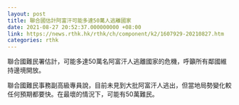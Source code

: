 ```yaml
---
layout: post
title: 聯合國估計阿富汗可能多達50萬人逃離國家
date: 2021-08-27 20:52:37.000000000 +08:00
link: https://news.rthk.hk/rthk/ch/component/k2/1607929-20210827.htm
categories: rthk
---
```


聯合國難民署估計，可能多達50萬名阿富汗人逃離國家的危機，呼籲所有鄰國維持邊境開放。　

聯合國難民事務副高級專員說，目前未見到大批阿富汗人逃出，但當地局勢變化較任何預期都要快。在最壞的情況下，可能有50萬難民。　
